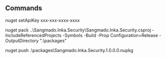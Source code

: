 Commands
------------
nuget setApiKey xxx-xxx-xxxx-xxxx

nuget pack ..\Sangmado.Inka.Security\Sangmado.Inka.Security.csproj -IncludeReferencedProjects -Symbols -Build -Prop Configuration=Release -OutputDirectory ".\packages"

nuget push .\packages\Sangmado.Inka.Security.1.0.0.0.nupkg

